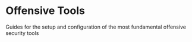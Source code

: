 # Offensive Tools

Guides for the setup and configuration of the most fundamental offensive security tools
